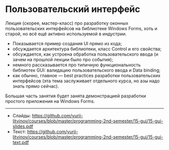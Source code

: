 # Пользовательский интерфейс

Лекция (скорее, мастер-класс) про разработку оконных пользовательских интерфейсов на библиотеке Windows Forms, хоть и старой, но всё ещё активно используемой в индустрии.

- Показывается пример создания UI прямо из кода;
- обсуждается архитектура библиотеки, класс Control и его свойства;
- обсуждается, как устроена обработка пользовательского ввода (и зачем на прошлой лекции было про события);
- немного рассказывается про типичную функциональность библиотек GUI: валидацию пользовательского ввода и Data binding;
- как обычно, главное — best practices разработки пользовательских интерфейсов (эта тема заслуживает отдельного курса, но азы надо знать прямо сейчас).

Большая часть занятия будет занята демонстрацией разработки простого приложения на Windows Forms.

---

- Слайды: https://github.com/yurii-litvinov/courses/blob/master/programming-2nd-semester/15-gui/15-gui-slides.pdf
- Текст: https://github.com/yurii-litvinov/courses/blob/master/programming-2nd-semester/15-gui/15-gui-text.pdf